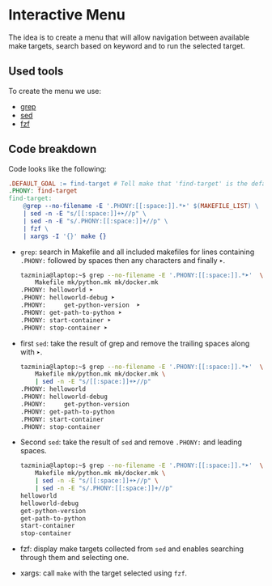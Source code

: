 # Interactive Menu

The idea is to create a menu that will allow navigation between available make targets, search based on keyword and to run the selected target.

## Used tools

To create the menu we use:

- [grep](https://www.gnu.org/software/grep/manual/grep.html)
- [sed](https://www.gnu.org/software/sed/manual/sed.html)
- [fzf](https://bytexd.com/how-to-use-fzf-command-line-fuzzy-finder/) 

## Code breakdown

Code looks like the following:

```makefile
.DEFAULT_GOAL := find-target # Tell make that 'find-target' is the default target
.PHONY: find-target
find-target:
	@grep --no-filename -E '.PHONY:[[:space:]].*➤' $(MAKEFILE_LIST) \
	| sed -n -E "s/[[:space:]]+➤//p" \
	| sed -n -E "s/.PHONY:[[:space:]]+//p" \
	| fzf \
	| xargs -I '{}' make {}
```

- `grep`: search in Makefile and all included makefiles for lines containing `.PHONY:` followed by spaces then any characters and finally `➤`.

    ```bash
    tazminia@laptop:~$ grep --no-filename -E '.PHONY:[[:space:]].*➤'  \
        Makefile mk/python.mk mk/docker.mk
    .PHONY: helloworld ➤
    .PHONY: helloworld-debug ➤
    .PHONY:     get-python-version  ➤
    .PHONY: get-path-to-python ➤
    .PHONY: start-container ➤
    .PHONY: stop-container ➤
    ```
- first `sed`: take the result of grep and remove the trailing spaces along with `➤`.

    ```bash
    tazminia@laptop:~$ grep --no-filename -E '.PHONY:[[:space:]].*➤'  \
        Makefile mk/python.mk mk/docker.mk \
        | sed -n -E "s/[[:space:]]+➤//p"
    .PHONY: helloworld
    .PHONY: helloworld-debug
    .PHONY:     get-python-version
    .PHONY: get-path-to-python
    .PHONY: start-container
    .PHONY: stop-container
    ```

- Second `sed`: take the result of `sed` and remove `.PHONY:` and leading spaces.

    ```bash
    tazminia@laptop:~$ grep --no-filename -E '.PHONY:[[:space:]].*➤'  \
        Makefile mk/python.mk mk/docker.mk \
        | sed -n -E "s/[[:space:]]+➤//p" \
        | sed -n -E "s/.PHONY:[[:space:]]+//p"
    helloworld
    helloworld-debug
    get-python-version
    get-path-to-python
    start-container
    stop-container
    ```

- fzf: display make targets collected from `sed` and enables searching through them and selecting one.
- xargs: call `make` with the target selected using `fzf`.
